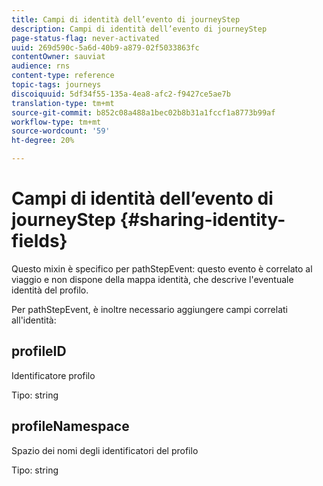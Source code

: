 ```yaml
---
title: Campi di identità dell’evento di journeyStep
description: Campi di identità dell’evento di journeyStep
page-status-flag: never-activated
uuid: 269d590c-5a6d-40b9-a879-02f5033863fc
contentOwner: sauviat
audience: rns
content-type: reference
topic-tags: journeys
discoiquuid: 5df34f55-135a-4ea8-afc2-f9427ce5ae7b
translation-type: tm+mt
source-git-commit: b852c08a488a1bec02b8b31a1fccf1a8773b99af
workflow-type: tm+mt
source-wordcount: '59'
ht-degree: 20%

---
```



# Campi di identità dell’evento di journeyStep {#sharing-identity-fields}

Questo mixin è specifico per pathStepEvent: questo evento è correlato al viaggio e non dispone della mappa identità, che descrive l&#39;eventuale identità del profilo.

Per pathStepEvent, è inoltre necessario aggiungere campi correlati all&#39;identità:

## profileID

Identificatore profilo

Tipo: string

## profileNamespace

Spazio dei nomi degli identificatori del profilo

Tipo: string